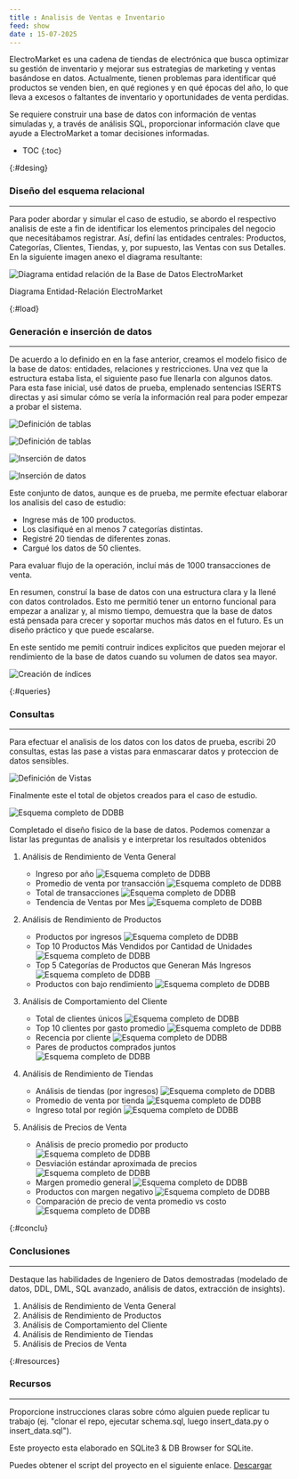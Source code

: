 ```yaml
---
title : Analisis de Ventas e Inventario
feed: show
date : 15-07-2025
---
```

 
ElectroMarket es una cadena de tiendas de electrónica que busca optimizar su gestión de inventario y mejorar sus estrategias de marketing y ventas basándose en datos. Actualmente, tienen problemas para identificar qué productos se venden bien, en qué regiones y en qué épocas del año, lo que lleva a excesos o faltantes de inventario y oportunidades de venta perdidas.

Se requiere construir una base de datos con información de ventas simuladas y, a través de análisis SQL, proporcionar información clave que ayude a ElectroMarket a tomar decisiones informadas.


* TOC
{:toc}

{:#desing}
### Diseño del esquema relacional 
---

Para poder abordar y simular el caso de estudio, se abordo el respectivo analisis de este a fin de identificar los elementos principales del negocio que necesitábamos registrar. Así, definí las entidades centrales: Productos, Categorías, Clientes, Tiendas, y, por supuesto, las Ventas con sus Detalles. En la siguiente imagen anexo el diagrama resultante:

![Diagrama entidad relación de la Base de Datos ElectroMarket](/assets/img/AVI/ElectroMarket_DER.png "DER - EletroMarket")

Diagrama Entidad-Relación ElectroMarket


{:#load}
###  Generación e inserción de datos 
---
De acuerdo a lo definido en en la fase anterior, creamos el modelo fisico de la base de datos: entidades, relaciones y restricciones. Una vez que la estructura estaba lista, el siguiente paso fue llenarla con algunos datos. Para esta fase inicial, usé datos de prueba, emplenado sentencias ISERTS directas y asi simular cómo se vería la información real para poder empezar a probar el sistema.

![Definición de tablas](/assets/img/AVI/DDL00.png "Definición de tablas")

![Definición de tablas](/assets/img/AVI/DDL01.png "Definición de tablas")

![Inserción de datos](/assets/img/AVI/DML00.png "Inserción de datos")

![Inserción de datos](/assets/img/AVI/DML02.png "Inserción de datos")

Este conjunto de datos, aunque es de prueba, me permite efectuar elaborar los analisis del caso de estudio:

+ Ingrese más de 100 productos.
+ Los clasifiqué en al menos 7 categorías distintas.
+ Registré 20 tiendas de diferentes zonas.
+ Cargué los datos de 50 clientes.

Para evaluar flujo de la operación, incluí más de 1000 transacciones de venta.

En resumen, construí la base de datos con una estructura clara y la llené con datos controlados. Esto me permitió tener un entorno funcional para empezar a analizar y, al mismo tiempo, demuestra que la base de datos está pensada para crecer y soportar muchos más datos en el futuro. Es un diseño práctico y que puede escalarse.

En este sentido me pemiti contruir indices explicitos que pueden mejorar el rendimiento de la base de datos cuando su volumen de datos sea mayor.

![Creación de índices](/assets/img/AVI/DML05.png "Creación de índices")


{:#queries}
### Consultas
--- 
Para efectuar el analisis de los datos con los datos de prueba, escribi 20 consultas, estas las pase a vistas para enmascarar datos y proteccion de datos sensibles.

![Definición de Vistas](/assets/img/AVI/DDL03.png "Definición de vistas")

Finalmente este el total de objetos creados para el caso de estudio.

![Esquema completo de DDBB](/assets/img/AVI/DML06.png "Objetos de la Base de Datos")

Completado el diseño fisico de la base de datos. Podemos comenzar a listar las preguntas de analisis y e interpretar los resultados obtenidos

1. Análisis de Rendimiento de Venta General 
   - Ingreso por año
     ![Esquema completo de DDBB](/assets/img/AVI/.png "Ingreso por año")
   - Promedio de venta por transacción
     ![Esquema completo de DDBB](/assets/img/AVI/.png "Promedio de venta por transacción")
   - Total de transacciones
     ![Esquema completo de DDBB](/assets/img/AVI/.png "Total de transacciones")
   - Tendencia de Ventas por Mes
     ![Esquema completo de DDBB](/assets/img/AVI/.png "Tendencia de Ventas por Mes")

2. Análisis de Rendimiento de Productos
   - Productos por ingresos
     ![Esquema completo de DDBB](/assets/img/AVI/.png "Productos por ingresos")
   - Top 10 Productos Más Vendidos por Cantidad de Unidades
     ![Esquema completo de DDBB](/assets/img/AVI/.png "Top 10 Productos Más Vendidos por Cantidad de Unidades")
   - Top 5 Categorías de Productos que Generan Más Ingresos
     ![Esquema completo de DDBB](/assets/img/AVI/.png "Top 5 Categorías de Productos que Generan Más Ingresos")
   - Productos con bajo rendimiento
     ![Esquema completo de DDBB](/assets/img/AVI/.png "Productos con bajo rendimiento")

3. Análisis de Comportamiento del Cliente
   - Total de clientes únicos
     ![Esquema completo de DDBB](/assets/img/AVI/.png "Total de clientes únicos")
   - Top 10 clientes por gasto promedio
     ![Esquema completo de DDBB](/assets/img/AVI/.png "Top 10 clientes por gasto promedio")
   - Recencia por cliente
     ![Esquema completo de DDBB](/assets/img/AVI/.png "Recencia por cliente")
   - Pares de productos comprados juntos
     ![Esquema completo de DDBB](/assets/img/AVI/.png "Pares de productos comprados juntos")

4. Análisis de Rendimiento de Tiendas
   -  Análisis de tiendas (por ingresos)
     ![Esquema completo de DDBB](/assets/img/AVI/.png "Análisis de tiendas (por ingresos)")
   -  Promedio de venta por tienda
     ![Esquema completo de DDBB](/assets/img/AVI/.png "Promedio de venta por tienda")
   -  Ingreso total por región
     ![Esquema completo de DDBB](/assets/img/AVI/.png "Ingreso total por región")

6. Análisis de Precios de Venta 
   -  Análisis de precio promedio por producto
     ![Esquema completo de DDBB](/assets/img/AVI/.png "Análisis de precio promedio por producto")
   -  Desviación estándar aproximada de precios
     ![Esquema completo de DDBB](/assets/img/AVI/.png "Desviación estándar aproximada de precios")
   -  Margen promedio general
     ![Esquema completo de DDBB](/assets/img/AVI/.png "Margen promedio general")
   -  Productos con margen negativo
     ![Esquema completo de DDBB](/assets/img/AVI/.png "Productos con margen negativo")
   -  Comparación de precio de venta promedio vs costo
     ![Esquema completo de DDBB](/assets/img/AVI/.png "Comparación de precio de venta promedio vs costo")

{:#conclu}
### Conclusiones
---
Destaque las habilidades de Ingeniero de Datos demostradas (modelado de datos, DDL, DML, SQL avanzado, análisis de datos, extracción de insights).

1. Análisis de Rendimiento de Venta General 
2. Análisis de Rendimiento de Productos
3. Análisis de Comportamiento del Cliente
4. Análisis de Rendimiento de Tiendas
5. Análisis de Precios de Venta 


{:#resources}
###  Recursos 
---
Proporcione instrucciones claras sobre cómo alguien puede replicar tu trabajo (ej. "clonar el repo, ejecutar schema.sql, luego insert_data.py o insert_data.sql").

Este proyecto esta elaborado en SQLite3 & DB Browser for SQLite.

Puedes obtener el script del proyecto en el siguiente enlace. [Descargar](../blob/master/script.sql)
